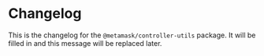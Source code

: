 # Changelog

This is the changelog for the `@metamask/controller-utils` package. It will be filled in and this message will be replaced later.
